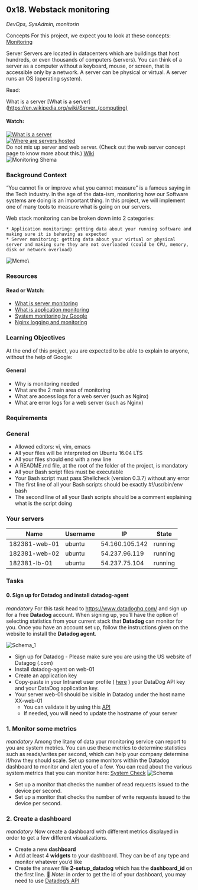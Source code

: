 ## 0x18. Webstack monitoring
_DevOps, SysAdmin, monitorin_

Concepts
For this project, we expect you to look at these concepts:\
[Monitoring](https://intranet.alxswe.com/concepts/13)

Server
Servers are located in datacenters which are buildings that host hundreds, or even thousands of computers (servers). You can think of a server as a computer without a keyboard, mouse, or screen, that is accessible only by a network. A server can be physical or virtual. A server runs an OS (operating system).

Read:

What is a server
[What is a server](https://en.wikipedia.org/wiki/Server_(computing)

####  Watch: 
[![What is a server](https://img.youtube.com/vi/B1ANfsDyjeA/0.jpg)](https://www.youtube.com/watch?v=B1ANfsDyjeA)\
[![Where are servers hosted](https://img.youtube.com/vi/iuqXFC_qIvA&t=33s/0.jpg)](https://www.youtube.com/watch?v=iuqXFC_qIvA&t=33s)\
Do not mix up server and web server. (Check out the web server concept page to know more about this.)
[Wiki](https://en.wikipedia.org/wiki/Server_(computing)#Hardware_requirement)\
![Monitoring Shema](https://s3.amazonaws.com/intranet-projects-files/holbertonschool-sysadmin_devops/281/hb3pAsO.png)

### Background Context
“You cannot fix or improve what you cannot measure” is a famous saying in the Tech industry. In the age of the data-ism, monitoring how our Software systems are doing is an important thing. In this project, we will implement one of many tools to measure what is going on our servers.

Web stack monitoring can be broken down into 2 categories:

	* Application monitoring: getting data about your running software and making sure it is behaving as expected
	* Server monitoring: getting data about your virtual or physical server and making sure they are not overloaded (could be CPU, memory, disk or network overload)
![Meme](https://s3.amazonaws.com/intranet-projects-files/holbertonschool-sysadmin_devops/281/ktCXnhE.jpg)\

### Resources
#### Read or Watch:

* [What is server monitoring](https://www.sumologic.com/glossary/server-monitoring/)
* [What is application monitoring](https://en.wikipedia.org/wiki/Application_performance_management)
* [System monitoring by Google](https://sre.google/sre-book/monitoring-distributed-systems/)
* [Nginx logging and monitoring](https://docs.nginx.com/nginx/admin-guide/monitoring/logging/)

### Learning Objectives
At the end of this project, you are expected to be able to explain to anyone, without the help of Google:

#### General
* Why is monitoring needed
* What are the 2 main area of monitoring
* What are access logs for a web server (such as Nginx)
* What are error logs for a web server (such as Nginx)
### Requirements
### General
* Allowed editors: vi, vim, emacs
* All your files will be interpreted on Ubuntu 16.04 LTS
* All your files should end with a new line
* A README.md file, at the root of the folder of the project, is mandatory
* All your Bash script files must be executable
* Your Bash script must pass Shellcheck (version 0.3.7) without any error
* The first line of all your Bash scripts should be exactly #!/usr/bin/env bash
* The second line of all your Bash scripts should be a comment explaining what is the script doing

### Your servers
| Name | Username | IP | State |
| ---- | -------- | -- | ----- |
| 182381-web-01 | ubuntu | 54.160.105.142 | running |	
| 182381-web-02 | ubuntu | 54.237.96.119 | running |
| 182381-lb-01 | ubuntu	| 54.237.75.104 | running |

### Tasks
#### 0. Sign up for Datadog and install datadog-agent
_mandatory_
For this task head to <https://www.datadoghq.com/> and sign up for a free **Datadog** account. When signing up, you’ll have the option of selecting statistics from your current stack that **Datadog** can monitor for you. Once you have an account set up, follow the instructions given on the website to install the **Datadog agent**.

![Schema_1](https://imgur.com/a/cj1ckGM.png)

* Sign up for Datadog - Please make sure you are using the US website of Datagog (.com)
* Install datadog-agent on web-01
* Create an application key
* Copy-paste in your Intranet user profile ( [here](https://intranet.alxswe.com/users/my_profile) ) your DataDog API key and your DataDog application key.
* Your server web-01 should be visible in Datadog under the host name XX-web-01
	*  You can validate it by using this [API](https://docs.datadoghq.com/api/latest/hosts/)
	* If needed, you will need to update the hostname of your server

### 1. Monitor some metrics
_mandatory_
Among the litany of data your monitoring service can report to you are system metrics. You can use these metrics to determine statistics such as reads/writes per second, which can help your company determine if/how they should scale. Set up some monitors within the Datadog dashboard to monitor and alert you of a few. You can read about the various system metrics that you can monitor here: [System Check](https://docs.datadoghq.com/integrations/system/)
![Schema](https://imgur.com/ynKywO0.png)

* Set up a monitor that checks the number of read requests issued to the device per second.
* Set up a monitor that checks the number of write requests issued to the device per second.

### 2. Create a dashboard
_mandatory_
Now create a dashboard with different metrics displayed in order to get a few different visualizations.

* Create a new **dashboard**
* Add at least 4 **widgets** to your dashboard. They can be of any type and monitor whatever you’d like
* Create the answer file **2-setup_datadog** which has the **dashboard_id** on the first line. :memo: *Note*: in order to get the id of your dashboard, you may need to use [Datadog’s API](https://docs.datadoghq.com/api/latest/)
